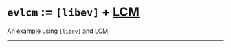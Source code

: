 `evlcm` := `[libev]` + [LCM]
============================

An example using `[libev]` and [LCM].


_____________

[libev]: https://github.com/enki/libev
[LCM]: https://github.com/lcm-proj/lcm
